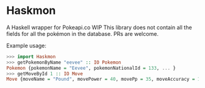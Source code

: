 Haskmon
=======

A Haskell wrapper for Pokeapi.co WIP
This library does not contain all the fields for all the pokémon in the
database. PRs are welcome.

Example usage:

```haskell
>>> import Haskmon
>>> getPokemonByName "eevee" :: IO Pokemon
Pokemon {pokemonName = "Eevee", pokemonNationalId = 133, ... }
>>> getMoveById 1 :: IO Move
Move {moveName = "Pound", movePower = 40, movePp = 35, moveAccuracy = 100, moveMetadata = MetaData {resourceUri = "/api/v1/move/1/", created = 2013-11-03 15:06:09.478009 UTC, modified = 2013-12-24 15:24:29.625596 UTC}}
```
